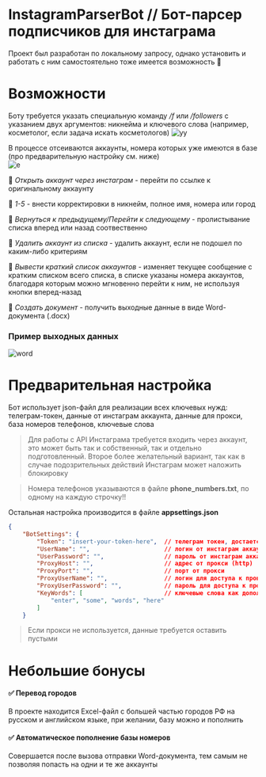 # InstagramParserBot // Бот-парсер подписчиков для инстаграма
Проект был разработан по локальному запросу, однако установить и работать с ним самостоятельно тоже имеется возможность 💼

Возможности
===========
Боту требуется указать специальную команду */f* или */followers* с указанием двух аргументов: никнейма и ключевого слова (например, косметолог, если задача искать косметологов)
![уу](https://user-images.githubusercontent.com/52885982/186795153-e8c752cf-86a9-4a8f-8fdf-546c0ae6fd12.jpg)

В процессе отсеиваются аккаунты, номера которых уже имеются в базе (про предварительную настройку см. ниже)    
![e](https://user-images.githubusercontent.com/52885982/186795281-16bb418d-8055-498d-a7f5-02f104df82ef.jpg)

🔷 *Открыть аккаунт через инстаграм* - перейти по ссылке к оригинальному аккаунту

🔷 *1-5* - внести корректировки в никнейм, полное имя, номера или город

🔷 *Вернуться к предыдущему/Перейти к следующему* - пролистывание списка вперед или назад соотвественно

🔷 *Удалить аккаунт из списка* - удалить аккаунт, если не подошел по каким-либо критериям

🔷 *Вывести краткий список аккаунтов* - изменяет текущее сообщение с кратким списком всего списка, в списке указаны номера аккаунтов, благодаря которым можно мгновенно перейти к ним, не используя кнопки вперед-назад

🔷 *Создать документ* - получить выходные данные в виде Word-документа (.docx)

### Пример выходных данных    
![word](https://user-images.githubusercontent.com/52885982/186796119-cff29162-d771-470e-b289-d895540fd36b.jpg)


Предварительная настройка
===========
Бот использует json-файл для реализации всех ключевых нужд: телеграм-токен, данные от инстаграм аккаунта, данные для прокси, база номеров телефонов, ключевые слова    
> Для работы с API Инстаграма требуется входить через аккаунт, это может быть так и собственный, так и отдельно подготовленный. Второе более желательный вариант, так как в случае подозрительных действий Инстаграм может наложить блокировку    

> Номера телефонов указываются в файле **phone_numbers.txt**, по одному на каждую строчку!!    

Остальная настройка производится в файле **appsettings.json**    

```json
{
    "BotSettings": {
        "Token": "insert-your-token-here",  // телеграм токен, достается через BotFather
        "UserName": "",                     // логин от инстаграм аккаунта
        "UserPassword": "",                 // пароль от инстаграм аккаунта
        "ProxyHost": "",                    // адрес от прокси (http)
        "ProxyPort": "",                    // порт от прокси
        "ProxyUserName": "",                // логин для доступа к прокси, если имеется
        "ProxyUserPassword": "",            // пароль для доступа к прокси, если имеется
        "KeyWords": [                       // ключевые слова как дополнительные критерии для поиска требуемых подписчиков
            "enter", "some", "words", "here"
        ]
    }
```
> Если прокси не используется, данные требуется оставить пустыми    

Небольшие бонусы
===========
#### ✅ Перевод городов
В проекте находится Excel-файл с большей частью городов РФ на русском и английском языке, при желании, базу можно и пополнить    

#### ✅ Автоматическое пополнение базы номеров
Совершается после вызова отправки Word-документа, тем самым не позволяя попасть на одни и те же аккаунты    
